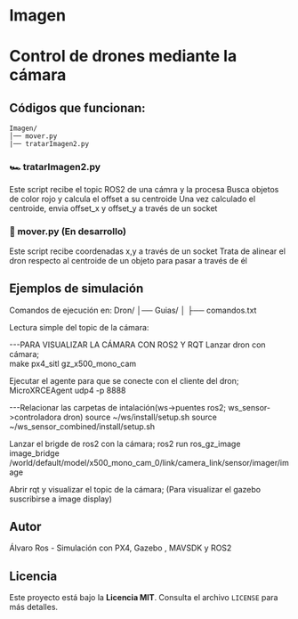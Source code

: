 # Imagen
# Control de drones mediante la cámara


## Códigos que funcionan:

```
Imagen/
│── mover.py
|── tratarImagen2.py

```
### 🏎️ tratarImagen2.py
Este script recibe el topic ROS2 de una cámra y la procesa
Busca objetos de color rojo y calcula el offset a su centroide
Una vez calculado el centroide, envia offset_x y offset_y a través de un socket

### 🚁 mover.py (En desarrollo)
Este script recibe coordenadas x,y a través de un socket
Trata de alinear el dron respecto al centroide de un objeto para pasar a través de él




## Ejemplos de simulación
Comandos de ejecución en:
Dron/
│── Guias/
│   ├── comandos.txt

Lectura simple del topic de la cámara: 

---PARA VISUALIZAR LA CÁMARA CON ROS2 Y RQT
Lanzar dron con cámara;  
make px4_sitl gz_x500_mono_cam


Ejecutar el agente para que se conecte con el cliente del dron; 
MicroXRCEAgent udp4 -p 8888


---Relacionar las carpetas de intalación(ws->puentes ros2; ws_sensor->controladora dron)
source ~/ws/install/setup.sh
source ~/ws_sensor_combined/install/setup.sh


Lanzar el brigde de ros2 con la cámara; 
ros2 run ros_gz_image image_bridge /world/default/model/x500_mono_cam_0/link/camera_link/sensor/imager/image


Abrir rqt y visualizar el topic de la cámara; (Para visualizar el gazebo suscribirse a image display)






## Autor
Álvaro Ros - Simulación con PX4, Gazebo , MAVSDK y ROS2

## Licencia
Este proyecto está bajo la **Licencia MIT**. Consulta el archivo `LICENSE` para más detalles.
